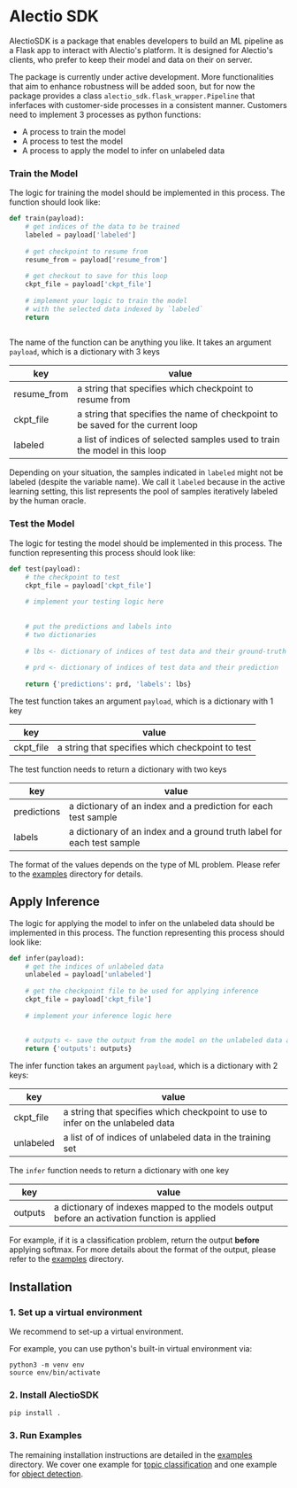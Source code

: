# Alectio SDK

AlectioSDK is a package that enables developers to build an ML pipeline as a Flask app to interact with Alectio's
platform. 
It is designed for Alectio's clients, who prefer to keep their model and data on their on server. 

The package is currently under active development. More functionalities that aim to enhance robustness will be added soon, but for now the package provides a class `alectio_sdk.flask_wrapper.Pipeline` that inferfaces with customer-side
processes in a consistent manner. Customers need to implement 3 processes as python functions:

* A process to train the model
* A process to test the model
* A process to apply the model to infer on unlabeled data

### Train the Model
The logic for training the model should be implemented in this process. The function should look like:

```python
def train(payload):
    # get indices of the data to be trained
    labeled = payload['labeled']
    
    # get checkpoint to resume from
    resume_from = payload['resume_from']
    
    # get checkout to save for this loop
    ckpt_file = payload['ckpt_file']
    
    # implement your logic to train the model
    # with the selected data indexed by `labeled`
    return
    
```

The name of the function can be anything you like. It takes an argument `payload`, which is a 
dictionary with 3 keys

| key | value |
| --- | ----- |
| resume_from | a string that specifies which checkpoint to resume from |
| ckpt_file | a string that specifies the name of checkpoint to be saved for the current loop |
| labeled | a list of indices of selected samples used to train the model in this loop | 

Depending on your situation, the samples indicated in `labeled` might not be labeled (despite the variable
name). We call it `labeled` because in the active learning setting, this list represents the pool of 
samples iteratively labeled by the human oracle. 


### Test the Model
The logic for testing the model should be implemented in this process. The function representing this 
process should look like:

```python
def test(payload):
    # the checkpoint to test
    ckpt_file = payload['ckpt_file']
    
    # implement your testing logic here
    
    
    # put the predictions and labels into 
    # two dictionaries
    
    # lbs <- dictionary of indices of test data and their ground-truth
    
    # prd <- dictionary of indices of test data and their prediction
    
    return {'predictions': prd, 'labels': lbs}
```
The test function takes an argument `payload`, which is a dictionary with 1 key

| key | value |
| --- | ----- | 
| ckpt_file | a string that specifies which checkpoint to test | 

The test function needs to return a dictionary with two keys

| key | value |
| --- | ----- | 
| predictions | a dictionary of an index and a prediction for each test sample|
| labels | a dictionary of an index and a ground truth label for each test sample|

The format of the values depends on the type of ML problem. Please refer to the [examples](./examples) directory for details.

## Apply Inference
The logic for applying the model to infer on the unlabeled data should be implemented in this process. 
The function representing this process should look like:
```python
def infer(payload):
    # get the indices of unlabeled data
    unlabeled = payload['unlabeled']
    
    # get the checkpoint file to be used for applying inference
    ckpt_file = payload['ckpt_file']
    
    # implement your inference logic here
    
    
    # outputs <- save the output from the model on the unlabeled data as a dictionary
    return {'outputs': outputs}
```

The infer function takes an argument `payload`, which is a dictionary with 2 keys:

| key | value |
| --- | ----  | 
| ckpt_file | a string that specifies which checkpoint to use to infer on the unlabeled data | 
| unlabeled | a list of of indices of unlabeled data in the training set |


The `infer` function needs to return a dictionary with one key

| key | value |
| --- | ----- | 
| outputs | a dictionary of indexes mapped to the models output before an activation function is applied |

For example, if it is a classification problem, return the output **before** applying softmax. 
For more details about the format of the output, please refer to the [examples](./examples) directory. 

## Installation

### 1. Set up a virtual environment 
We recommend to set-up a virtual environment. 

For example, you can use python's built-in virtual environment via:

```
python3 -m venv env
source env/bin/activate
```
### 2. Install AlectioSDK

```
pip install .
```
### 3. Run Examples

The remaining installation instructions are detailed in the [examples](./examples) directory. We cover one example for [topic classification](./examples/topic_classification) and one example for [object detection](./examples/object_detection).